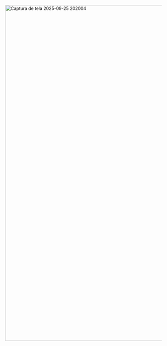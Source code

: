 <img width="1919" height="1079" alt="Captura de tela 2025-09-25 202004" src="https://github.com/user-attachments/assets/6dd4028c-a921-4df2-97b7-775d28831d54" />
